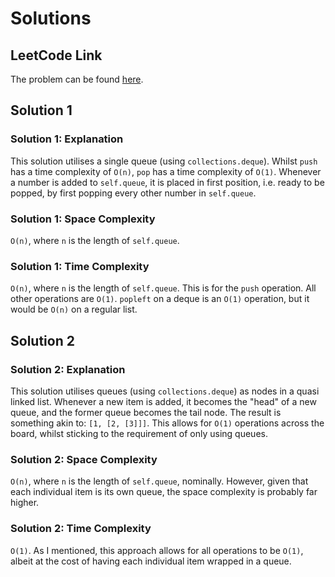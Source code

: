 # Solutions

## LeetCode Link

The problem can be found [here](https://leetcode.com/problems/implement-stack-using-queues/).

## Solution 1

### Solution 1: Explanation

This solution utilises a single queue (using `collections.deque`).
Whilst `push` has a time complexity of `O(n)`, `pop` has a time complexity of
`O(1)`. Whenever a number is added to `self.queue`, it is placed in first position,
i.e. ready to be popped, by first popping every other number in `self.queue`.

### Solution 1: Space Complexity

`O(n)`, where `n` is the length of `self.queue`.

### Solution 1: Time Complexity

`O(n)`, where `n` is the length of `self.queue`. This is for the `push` operation.
All other operations are `O(1)`. `popleft` on a deque is an `O(1)` operation,
but it would be `O(n)` on a regular list.

## Solution 2

### Solution 2: Explanation

This solution utilises queues (using `collections.deque`) as nodes in a
quasi linked list. Whenever a new item is added, it becomes the "head" of a
new queue, and the former queue becomes the tail node. The result is something
akin to: `[1, [2, [3]]]`. This allows for `O(1)` operations across the board,
whilst sticking to the requirement of only using queues.

### Solution 2: Space Complexity

`O(n)`, where `n` is the length of `self.queue`, nominally. However, given
that each individual item is its own queue, the space complexity is probably
far higher.

### Solution 2: Time Complexity

`O(1)`. As I mentioned, this approach allows for all operations to be
`O(1)`, albeit at the cost of having each individual item wrapped in a queue.
